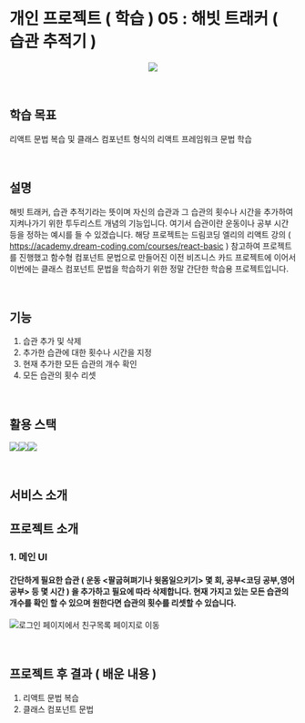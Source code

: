 # 개인 프로젝트 ( 학습 ) 05 : 해빗 트래커 ( 습관 추적기 ) 
<p align="center"><img src="https://thumbs.dreamstime.com/b/habit-tracker-template-diary-layout-month-vector-illustration-journal-planner-bullets-goal-list-pink-background-219415224.jpg"></p>

&nbsp;
&nbsp;

## 학습 목표
리액트 문법 복습 및 클래스 컴포넌트 형식의 리액트 프레임워크 문법 학습

&nbsp;
&nbsp;

## 설명
해빗 트래커, 습관 추적기라는 뜻이며 자신의 습관과 그 습관의 횟수나 시간을 추가하여 지켜나가기 위한 투두리스트 개념의 기능입니다. 여기서 습관이란 운동이나 공부 시간 등을 정하는 예시를 들 수 있겠습니다. 해당 프로젝트는 드림코딩 엘리의 리액트 강의 ( https://academy.dream-coding.com/courses/react-basic ) 참고하여 프로젝트를 진행했고 함수형 컴포넌트 문법으로 만들어진 이전 비즈니스 카드 프로젝트에 이어서 이번에는 클래스 컴포넌트 문법을 학습하기 위한 정말 간단한 학습용 프로젝트입니다.

&nbsp;
&nbsp;

## 기능
1. 습관 추가 및 삭제
2. 추가한 습관에 대한 횟수나 시간을 지정
3. 현재 추가한 모든 습관의 개수 확인
4. 모든 습관의 횟수 리셋 

&nbsp;
&nbsp;

## 활용 스택
<div style="display:flex;flex-wrap:wrap">
 <img src="https://img.shields.io/badge/javascript-F7DF1E?&logo=javascript&logoColor=white">
 <img src="https://img.shields.io/badge/react-61DAFB?&logo=react&logoColor=white"> 
 <img src="https://img.shields.io/badge/firebase-FFCA28?&logo=firebase&logoColor=white">
</div>

&nbsp;
&nbsp;

## 서비스 소개

## 프로젝트 소개

### 1. 메인 UI
#### 간단하게 필요한 습관 ( 운동 <팔굽혀펴기나 윗몸일으키기> 몇 회, 공부<코딩 공부,영어 공부> 등 몇 시간 ) 을 추가하고 필요에 따라 삭제합니다. 현재 가지고 있는 모든 습관의 개수를 확인 할 수 있으며 원한다면 습관의 횟수를 리셋할 수 있습니다.
![로그인 페이지에서 친구목록 페이지로 이동](https://user-images.githubusercontent.com/82381946/164915489-890f540a-80c7-4d80-a7ad-0973a8da832d.gif)

&nbsp;
&nbsp;



## 프로젝트 후 결과 ( 배운 내용 )
1. 리액트 문법 복습
2. 클래스 컴포넌트 문법 

